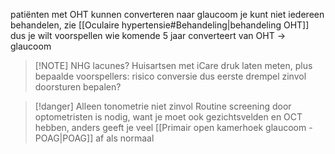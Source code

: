 patiënten met OHT kunnen converteren naar glaucoom
je kunt niet iedereen behandelen, zie [[Oculaire hypertensie#Behandeling|behandeling OHT]] 
dus je wilt voorspellen wie komende 5 jaar converteert van OHT -> glaucoom


> [!NOTE] NHG lacunes?
> Huisartsen met iCare druk laten meten, plus bepaalde voorspellers: risico conversie
> dus eerste drempel zinvol doorsturen bepalen?


> [!danger] Alleen tonometrie niet zinvol
> Routine screening door optometristen is nodig, want je moet ook gezichtsvelden en OCT hebben, anders geeft je veel [[Primair open kamerhoek glaucoom - POAG|POAG]] af als normaal




